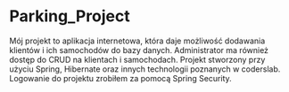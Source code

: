 # Parking_Project

Mój projekt to aplikacja internetowa, która daje możliwość dodawania klientów i ich samochodów do bazy danych.
Administrator ma również dostęp do CRUD na klientach i samochodach.
Projekt stworzony przy użyciu Spring, Hibernate oraz innych technologii poznanych w coderslab.
Logowanie do projektu zrobiłem za pomocą Spring Security.
